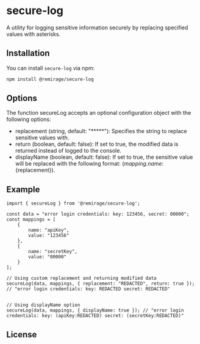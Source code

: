 # secure-log

A utility for logging sensitive information securely by replacing specified values with asterisks.

## Installation

You can install `secure-log` via npm:

```bash
npm install @remirage/secure-log
```






## Options
The function secureLog accepts an optional configuration object with the following options:
- replacement (string, default: "*****"): Specifies the string to replace sensitive values with.
- return (boolean, default: false): If set to true, the modified data is returned instead of logged to the console.
- displayName (boolean, default: false): If set to true, the sensitive value will be replaced with the following format: (${mapping.name}:${replacement}).

## Example
```
import { secureLog } from '@remirage/secure-log';

const data = "error login credentials: key: 123456, secret: 00000";
const mappings = [
    {
        name: "apiKey",
        value: "123456"
    },
    {
        name: "secretKey",
        value: "00000"
    }
];

// Using custom replacement and returning modified data 
secureLog(data, mappings, { replacement: "REDACTED", return: true });  // "error login credentials: key: REDACTED secret: REDACTED"


// Using displayName option
secureLog(data, mappings, { displayName: true }); // "error login credentials: key: (apiKey:REDACTED) secret: (secretKey:REDACTED)"

```

## License